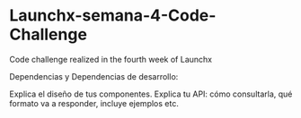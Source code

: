 # Launchx-semana-4-Code-Challenge

Code challenge realized in the fourth week of Launchx 


Dependencias y Dependencias de desarrollo:

Explica el diseño de tus componentes.
Explica tu API: cómo consultarla, qué formato va a responder, incluye ejemplos etc.
